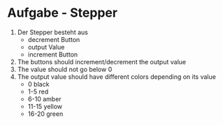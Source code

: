 # Aufgabe - Stepper

1. Der Stepper besteht aus  
    - decrement Button
    - output Value
    - increment Button
2. The buttons should increment/decrement the output value
3. The value should not go below 0
4. The output value should have different colors depending on its value
    - 0 black
    - 1-5 red
    - 6-10 amber
    - 11-15 yellow
    - 16-20 green